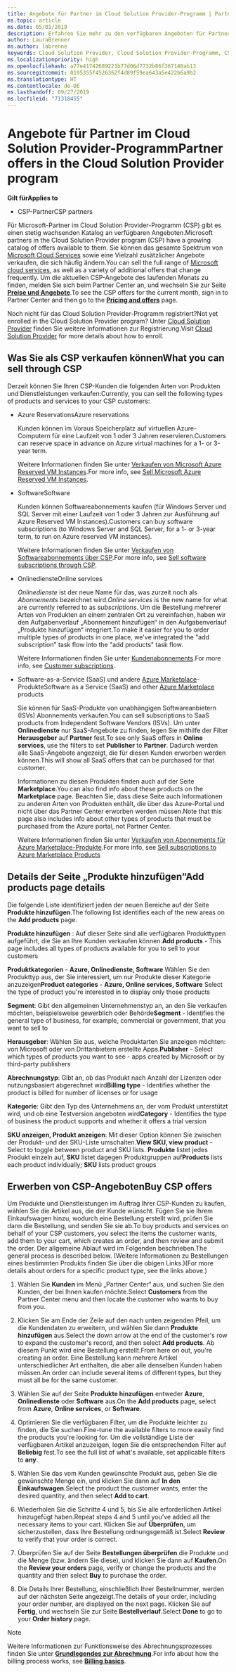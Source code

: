 ```yaml
---
title: Angebote für Partner im Cloud Solution Provider-Programm | Partner Center
ms.topic: article
ms.date: 05/01/2019
description: Erfahren Sie mehr zu den verfügbaren Angeboten für Partner im Cloud Solution Provider-Programm.
author: LauraBrenner
ms.author: labrenne
keywords: Cloud Solution Provider, Cloud Solution Provider-Programm, CSP, Produkt hinzufügen, an Kunden verkaufen, Partnerangebote, CSP-Angebote, cloudbasierte Dienste, Azure, Office 365, Dynamics, CSP-Partner, in CSP verkaufen, Azure RI, Azure Reserved Virtual Machine Instances, Azure-Reservierungen, Onlinedienste, Abonnementsoftware, AHUB, SQL Server in Azure, Windows Server in Azure, Kundenabonnements
ms.localizationpriority: high
ms.openlocfilehash: a77e41742689221b77d06d7732b86f367148ab13
ms.sourcegitcommit: 0195355f4526362f4d89f59ea643a5e422b6a9b2
ms.translationtype: HT
ms.contentlocale: de-DE
ms.lasthandoff: 09/27/2019
ms.locfileid: "71318455"
---
```

# <a name="partner-offers-in-the-cloud-solution-provider-program"></a><span data-ttu-id="80c64-104">Angebote für Partner im Cloud Solution Provider-Programm</span><span class="sxs-lookup"><span data-stu-id="80c64-104">Partner offers in the Cloud Solution Provider program</span></span> 

<span data-ttu-id="80c64-105">**Gilt für**</span><span class="sxs-lookup"><span data-stu-id="80c64-105">**Applies to**</span></span>

-  <span data-ttu-id="80c64-106">CSP-Partner</span><span class="sxs-lookup"><span data-stu-id="80c64-106">CSP partners</span></span>

<span data-ttu-id="80c64-107">Für Microsoft-Partner im Cloud Solution Provider-Programm (CSP) gibt es einen stetig wachsenden Katalog an verfügbaren Angeboten.</span><span class="sxs-lookup"><span data-stu-id="80c64-107">Microsoft partners in the Cloud Solution Provider program (CSP) have a growing catalog of offers available to them.</span></span> <span data-ttu-id="80c64-108">Sie können das gesamte Spektrum von [Microsoft Cloud Services](https://partner.microsoft.com/cloud-solution-provider/products-and-services) sowie eine Vielzahl zusätzlicher Angebote verkaufen, die sich häufig ändern.</span><span class="sxs-lookup"><span data-stu-id="80c64-108">You can sell the full range of [Microsoft cloud services](https://partner.microsoft.com/cloud-solution-provider/products-and-services), as well as a variety of additional offers that change frequently.</span></span> <span data-ttu-id="80c64-109">Um die aktuellen CSP-Angebote des laufenden Monats zu finden, melden Sie sich beim Partner Center an, und wechseln Sie zur Seite [**Preise und Angebote**](https://partnercenter.microsoft.com/pcv/sales).</span><span class="sxs-lookup"><span data-stu-id="80c64-109">To see the CSP offers for the current month, sign in to Partner Center and then go to the [**Pricing and offers**](https://partnercenter.microsoft.com/pcv/sales) page.</span></span>  

<span data-ttu-id="80c64-110">Noch nicht für das Cloud Solution Provider-Programm registriert?</span><span class="sxs-lookup"><span data-stu-id="80c64-110">Not yet enrolled in the Cloud Solution Provider program?</span></span> <span data-ttu-id="80c64-111">Unter [Cloud Solution Provider](https://partner.microsoft.com/cloud-solution-provider) finden Sie weitere Informationen zur Registrierung.</span><span class="sxs-lookup"><span data-stu-id="80c64-111">Visit [Cloud Solution Provider](https://partner.microsoft.com/cloud-solution-provider) for more details about how to enroll.</span></span> 

## <a name="what-you-can-sell-through-csp"></a><span data-ttu-id="80c64-112">Was Sie als CSP verkaufen können</span><span class="sxs-lookup"><span data-stu-id="80c64-112">What you can sell through CSP</span></span>

<span data-ttu-id="80c64-113">Derzeit können Sie Ihren CSP-Kunden die folgenden Arten von Produkten und Dienstleistungen verkaufen:</span><span class="sxs-lookup"><span data-stu-id="80c64-113">Currently, you can sell the following types of products and services to your CSP customers:</span></span>

- <span data-ttu-id="80c64-114">Azure Reservations</span><span class="sxs-lookup"><span data-stu-id="80c64-114">Azure reservations</span></span><br> 

    <span data-ttu-id="80c64-115">Kunden können im Voraus Speicherplatz auf virtuellen Azure-Computern für eine Laufzeit von 1 oder 3 Jahren reservieren.</span><span class="sxs-lookup"><span data-stu-id="80c64-115">Customers can reserve space in advance on Azure virtual machines for a 1- or 3-year term.</span></span><br>
    
    <span data-ttu-id="80c64-116">Weitere Informationen finden Sie unter [Verkaufen von Microsoft Azure Reserved VM Instances](azure-reservations.md).</span><span class="sxs-lookup"><span data-stu-id="80c64-116">For more info, see [Sell Microsoft Azure Reserved VM Instances](azure-reservations.md).</span></span>

- <span data-ttu-id="80c64-117">Software</span><span class="sxs-lookup"><span data-stu-id="80c64-117">Software</span></span><br>

    <span data-ttu-id="80c64-118">Kunden können Softwareabonnements kaufen (für Windows Server und SQL Server mit einer Laufzeit von 1 oder 3 Jahren zur Ausführung auf Azure Reserved VM Instances).</span><span class="sxs-lookup"><span data-stu-id="80c64-118">Customers can buy software subscriptions (to Windows Server and SQL Server, for a 1- or 3-year term, to run on Azure reserved VM instances).</span></span><br>
 
    <span data-ttu-id="80c64-119">Weitere Informationen finden Sie unter [Verkaufen von Softwareabonnements über CSP](csp-software-subscriptions.md).</span><span class="sxs-lookup"><span data-stu-id="80c64-119">For more info, see [Sell software subscriptions through CSP](csp-software-subscriptions.md).</span></span>  

- <span data-ttu-id="80c64-120">Onlinedienste</span><span class="sxs-lookup"><span data-stu-id="80c64-120">Online services</span></span><br>

    <span data-ttu-id="80c64-121">*Onlinedienste* ist der neue Name für das, was zurzeit noch als *Abonnements* bezeichnet wird.</span><span class="sxs-lookup"><span data-stu-id="80c64-121">*Online services* is the new name for what are currently referred to as *subscriptions*.</span></span> <span data-ttu-id="80c64-122">Um die Bestellung mehrerer Arten von Produkten an einem zentralen Ort zu vereinfachen, haben wir den Aufgabenverlauf „Abonnement hinzufügen“ in den Aufgabenverlauf „Produkte hinzufügen“ integriert.</span><span class="sxs-lookup"><span data-stu-id="80c64-122">To make it easier for you to order multiple types of products in one place, we've integrated the "add subscription" task flow into the "add products" task flow.</span></span><br>
    
    <span data-ttu-id="80c64-123">Weitere Informationen finden Sie unter [Kundenabonnements](customer-subscriptions.md).</span><span class="sxs-lookup"><span data-stu-id="80c64-123">For more info, see [Customer subscriptions](customer-subscriptions.md).</span></span>

- <span data-ttu-id="80c64-124">Software-as-a-Service (SaaS) und andere [Azure Marketplace](https://azuremarketplace.microsoft.com/marketplace)-Produkte</span><span class="sxs-lookup"><span data-stu-id="80c64-124">Software as a Service (SaaS) and other [Azure Marketplace](https://azuremarketplace.microsoft.com/marketplace) products</span></span><br>

    <span data-ttu-id="80c64-125">Sie können für SaaS-Produkte von unabhängigen Softwareanbietern (ISVs) Abonnements verkaufen.</span><span class="sxs-lookup"><span data-stu-id="80c64-125">You can sell subscriptions to SaaS products from Independent Software Vendors (ISVs).</span></span> <span data-ttu-id="80c64-126">Um unter **Onlinedienste** nur SaaS-Angebote zu finden, legen Sie mithilfe der Filter **Herausgeber** auf **Partner** fest.</span><span class="sxs-lookup"><span data-stu-id="80c64-126">To see only SaaS offers in **Online services**, use the filters to set **Publisher** to **Partner**.</span></span> <span data-ttu-id="80c64-127">Dadurch werden alle SaaS-Angebote angezeigt, die für diesen Kunden erworben werden können.</span><span class="sxs-lookup"><span data-stu-id="80c64-127">This will show all SaaS offers that can be purchased for that customer.</span></span><br>
    
    <span data-ttu-id="80c64-128">Informationen zu diesen Produkten finden auch auf der Seite **Marketplace**.</span><span class="sxs-lookup"><span data-stu-id="80c64-128">You can also find info about these products on the **Marketplace** page.</span></span> <span data-ttu-id="80c64-129">Beachten Sie, dass diese Seite auch Informationen zu anderen Arten von Produkten enthält, die über das Azure-Portal und nicht über das Partner Center erworben werden müssen.</span><span class="sxs-lookup"><span data-stu-id="80c64-129">Note that this page also includes info about other types of products that must be purchased from the Azure portal, not Partner Center.</span></span><br>

    <span data-ttu-id="80c64-130">Weitere Informationen finden Sie unter [Verkaufen von Abonnements für Azure Marketplace-Produkte](sell-marketplace-products.md).</span><span class="sxs-lookup"><span data-stu-id="80c64-130">For more info, see [Sell subscriptions to Azure Marketplace Products](sell-marketplace-products.md)</span></span>

## <a name="add-products-page-details"></a><span data-ttu-id="80c64-131">Details der Seite „Produkte hinzufügen“</span><span class="sxs-lookup"><span data-stu-id="80c64-131">Add products page details</span></span>

<span data-ttu-id="80c64-132">Die folgende Liste identifiziert jeden der neuen Bereiche auf der Seite **Produkte hinzufügen**.</span><span class="sxs-lookup"><span data-stu-id="80c64-132">The following list identifies each of the new areas on the **Add products** page.</span></span>

<span data-ttu-id="80c64-133">**Produkte hinzufügen** : Auf dieser Seite sind alle verfügbaren Produkttypen aufgeführt, die Sie an Ihre Kunden verkaufen können.</span><span class="sxs-lookup"><span data-stu-id="80c64-133">**Add products** - This page includes all types of products available for you to sell to  your customers</span></span>

<span data-ttu-id="80c64-134">**Produktkategorien** - **Azure, Onlinedienste, Software** Wählen Sie den Produkttyp aus, der Sie interessiert, um nur Produkte dieser Kategorie anzuzeigen</span><span class="sxs-lookup"><span data-stu-id="80c64-134">**Product categories** - **Azure, Online services, Software** Select the type of product you're interested in to display only those products</span></span>

<span data-ttu-id="80c64-135">**Segment**: Gibt den allgemeinen Unternehmenstyp an, an den Sie verkaufen möchten, beispielsweise gewerblich oder Behörde</span><span class="sxs-lookup"><span data-stu-id="80c64-135">**Segment** - Identifies the general type of business, for example, commercial or government, that you want to sell to</span></span>

<span data-ttu-id="80c64-136">**Herausgeber**: Wählen Sie aus, welche Produktarten Sie anzeigen möchten: von Microsoft oder von Drittanbietern erstellte Apps.</span><span class="sxs-lookup"><span data-stu-id="80c64-136">**Publisher** - Select which types of products you want to see - apps created by Microsoft or by third-party publishers</span></span>

<span data-ttu-id="80c64-137">**Abrechnungstyp**: Gibt an, ob das Produkt nach Anzahl der Lizenzen oder nutzungsbasiert abgerechnet wird</span><span class="sxs-lookup"><span data-stu-id="80c64-137">**Billing type** - Identifies whether the product is billed for number of licenses or for usage</span></span>

<span data-ttu-id="80c64-138">**Kategorie**: Gibt den Typ des Unternehmens an, der vom Produkt unterstützt wird, und ob eine Testversion angeboten wird</span><span class="sxs-lookup"><span data-stu-id="80c64-138">**Category** - Identifies the type of business the product supports and whether it offers a trial version</span></span>

<span data-ttu-id="80c64-139">**SKU anzeigen, Produkt anzeigen**: Mit dieser Option können Sie zwischen der Produkt- und der SKU-Liste umschalten.</span><span class="sxs-lookup"><span data-stu-id="80c64-139">**View SKU, view product** - Select to toggle between product and SKU lists.</span></span> <span data-ttu-id="80c64-140">**Produkte** listet jedes Produkt einzeln auf, **SKU** listet dagegen Produktgruppen auf</span><span class="sxs-lookup"><span data-stu-id="80c64-140">**Products** lists each product individually; **SKU** lists product groups</span></span>

## <a name="buy-csp-offers"></a><span data-ttu-id="80c64-141">Erwerben von CSP-Angeboten</span><span class="sxs-lookup"><span data-stu-id="80c64-141">Buy CSP offers</span></span>

<span data-ttu-id="80c64-142">Um Produkte und Dienstleistungen im Auftrag Ihrer CSP-Kunden zu kaufen, wählen Sie die Artikel aus, die der Kunde wünscht. Fügen Sie sie Ihrem Einkaufswagen hinzu, wodurch eine Bestellung erstellt wird, prüfen Sie dann die Bestellung, und senden Sie sie ab.</span><span class="sxs-lookup"><span data-stu-id="80c64-142">To buy products and services on behalf of your CSP customers, you select the items the customer wants, add them to your cart, which creates an order, and then review and submit the order.</span></span> <span data-ttu-id="80c64-143">Der allgemeine Ablauf wird im Folgenden beschrieben.</span><span class="sxs-lookup"><span data-stu-id="80c64-143">The general process is described below.</span></span> <span data-ttu-id="80c64-144">(Weitere Informationen zu Bestellungen eines bestimmten Produkts finden Sie über die obigen Links.)</span><span class="sxs-lookup"><span data-stu-id="80c64-144">(For more details about orders for a specific product type, see the links above.)</span></span>

1. <span data-ttu-id="80c64-145">Wählen Sie **Kunden** im Menü „Partner Center“ aus, und suchen Sie den Kunden, der bei Ihnen kaufen möchte.</span><span class="sxs-lookup"><span data-stu-id="80c64-145">Select **Customers** from the Partner Center menu and then locate the customer who wants to buy from you.</span></span> 

2. <span data-ttu-id="80c64-146">Klicken Sie am Ende der Zeile auf den nach unten zeigenden Pfeil, um die Kundendaten zu erweitern, und wählen Sie dann **Produkte hinzufügen** aus.</span><span class="sxs-lookup"><span data-stu-id="80c64-146">Select the down arrow at the end of the customer's row to expand the customer's record, and then select **Add products**.</span></span> <span data-ttu-id="80c64-147">Ab diesem Punkt wird eine Bestellung erstellt.</span><span class="sxs-lookup"><span data-stu-id="80c64-147">From here on out, you're creating an order.</span></span> <span data-ttu-id="80c64-148">Eine Bestellung kann mehrere Artikel unterschiedlicher Art enthalten, die aber alle denselben Kunden haben müssen.</span><span class="sxs-lookup"><span data-stu-id="80c64-148">An order can include several items of different types, but they must all be for the same customer.</span></span>

3. <span data-ttu-id="80c64-149">Wählen Sie auf der Seite **Produkte hinzufügen** entweder **Azure**, **Onlinedienste** oder **Software** aus.</span><span class="sxs-lookup"><span data-stu-id="80c64-149">On the **Add products** page, select from **Azure**, **Online services**, or **Software**.</span></span>

4. <span data-ttu-id="80c64-150">Optimieren Sie die verfügbaren Filter, um die Produkte leichter zu finden, die Sie suchen.</span><span class="sxs-lookup"><span data-stu-id="80c64-150">Fine-tune the available filters to more easily find the products you're looking for.</span></span> <span data-ttu-id="80c64-151">Um die vollständige Liste der verfügbaren Artikel anzuzeigen, legen Sie die entsprechenden Filter auf **Beliebig** fest.</span><span class="sxs-lookup"><span data-stu-id="80c64-151">To see the full list of what's available, set applicable filters to **any**.</span></span> 

5. <span data-ttu-id="80c64-152">Wählen Sie das vom Kunden gewünschte Produkt aus, geben Sie die gewünschte Menge ein, und klicken Sie dann auf **In den Einkaufswagen**.</span><span class="sxs-lookup"><span data-stu-id="80c64-152">Select the product the customer wants, enter the desired quantity, and then select **Add to cart**.</span></span>

6. <span data-ttu-id="80c64-153">Wiederholen Sie die Schritte 4 und 5, bis Sie alle erforderlichen Artikel hinzugefügt haben.</span><span class="sxs-lookup"><span data-stu-id="80c64-153">Repeat steps 4 and 5 until you’ve added all the necessary items to your cart.</span></span> <span data-ttu-id="80c64-154">Klicken Sie auf **Überprüfen**, um sicherzustellen, dass Ihre Bestellung ordnungsgemäß ist.</span><span class="sxs-lookup"><span data-stu-id="80c64-154">Select **Review** to verify that your order is correct.</span></span>  

7. <span data-ttu-id="80c64-155">Überprüfen Sie auf der Seite **Bestellungen überprüfen** die Produkte und die Menge (bzw. ändern Sie diese), und klicken Sie dann auf **Kaufen**.</span><span class="sxs-lookup"><span data-stu-id="80c64-155">On the **Review your orders** page, verify or change the products and the quantity and then select **Buy** to purchase the order.</span></span> 

8. <span data-ttu-id="80c64-156">Die Details Ihrer Bestellung, einschließlich Ihrer Bestellnummer, werden auf der nächsten Seite angezeigt.</span><span class="sxs-lookup"><span data-stu-id="80c64-156">The details of your order, including your order number, are displayed on the next page.</span></span> <span data-ttu-id="80c64-157">Klicken Sie auf **Fertig**, und wechseln Sie zur Seite **Bestellverlauf**.</span><span class="sxs-lookup"><span data-stu-id="80c64-157">Select **Done** to go to your **Order history** page.</span></span> 

> [!NOTE]
> <span data-ttu-id="80c64-158">Weitere Informationen zur Funktionsweise des Abrechnungsprozesses finden Sie unter [**Grundlegendes zur Abrechnung**](https://docs.microsoft.com/partner-center/billing-basics).</span><span class="sxs-lookup"><span data-stu-id="80c64-158">For info about how the billing process works, see [**Billing basics**](https://docs.microsoft.com/partner-center/billing-basics).</span></span>


